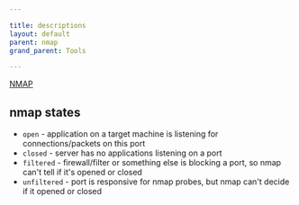 ```yaml
---

title: descriptions
layout: default
parent: nmap
grand_parent: Tools

---
```


[NMAP](https://nmap.org/)

## nmap states

*   `open` - application on a target machine is listening for connections/packets on this port
*   `closed` - server has no applications listening on a port
*   `filtered` - firewall/filter or something else is blocking a port, so nmap can't tell if it's opened or closed
*   `unfiltered` - port is responsive for nmap probes, but nmap can't decide if it opened or closed
